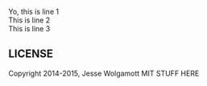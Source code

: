 Yo, this is line 1  
This is line 2  
This is line 3  

LICENSE
-------

Copyright 2014-2015, Jesse Wolgamott
MIT STUFF HERE
